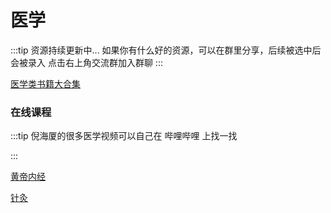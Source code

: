 # 医学

:::tip 资源持续更新中...
如果你有什么好的资源，可以在群里分享，后续被选中后会被录入
点击右上角交流群加入群聊
:::

[医学类书籍大合集](https://pan.quark.cn/s/d73093f228f4#/list/share/9f86ef7a64b1490889d579d0f762be47-【医学类书籍大合集】)



### 在线课程

:::tip 倪海厦的很多医学视频可以自己在 哔哩哔哩 上找一找

:::

[黄帝内经](https://www.bilibili.com/video/BV1C54y1y7TK/?spm_id_from=333.337.search-card.all.click&vd_source=4db4edf8e68a4ceac9f0a41212e6f026)

[针灸](https://www.bilibili.com/video/BV1aM411a7Bu/?spm_id_from=333.788.recommend_more_video.0&vd_source=4db4edf8e68a4ceac9f0a41212e6f026)